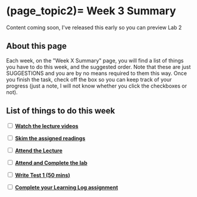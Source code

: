 (page_topic2)=
Week 3 Summary
=======================

Content coming soon, I've released this early so you can preview Lab 2

## About this page

Each week, on the "Week X Summary" page, you will find a list of things you have to do this week, and the suggested order. 
Note that these are just SUGGESTIONS and you are by no means required to them this way. 
Once you finish the task, check off the box so you can keep track of your progress (just a note, I will not know whether you click the checkboxes or not).

## List of things to do this week

<label><input type="checkbox" id="week02_task1" class="box"> [**Watch the lecture videos**](./videos.md)</input></label>

<label><input type="checkbox" id="week02_task2" class="box"> [**Skim the assigned readings**](./readings.md)</input></label>

<label><input type="checkbox" id="week02_task3" class="box"> [**Attend the Lecture**](./lecture.ipynb) </input></label>

<label><input type="checkbox" id="week02_task5" class="box"> [**Attend and Complete the lab**](./lab.md) </input></label>

<label><input type="checkbox" id="week02_task6" class="box"> [**Write Test 1 (50 mins)**](./test.md) </input></label>

<label><input type="checkbox" id="week02_task7" class="box"> [**Complete your Learning Log assignment**](./learninglog) </input></label>